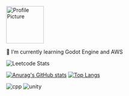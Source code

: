 
<div style="display: flex; align-items: center;">
  <img src="https://github.com/Yumin-Lim/Yumin-Lim/assets/97876054/5665bae4-6bf3-41d3-a0f7-0e4f6e8f9cc8" width="100" height="100" alt="Profile Picture" style="margin-right: 10px;">

</div>

<p>🌱 I’m currently learning Godot Engine and AWS</p>



![Leetcode Stats](https://leetcard.jacoblin.cool/jupiterandpurple)

[![Anurag's GitHub stats](https://github-readme-stats.vercel.app/api?username=Yumin-Lim&count_private=true )](https://github.com/anuraghazra/github-readme-stats)
[![Top Langs](https://github-readme-stats.vercel.app/api/top-langs/?username=Yumin-Lim&layout=compact)](https://github.com/anuraghazra/github-readme-stats)


![cpp](https://img.shields.io/badge/JavaScript-F7DF1E?style=for-the-badge&logo=JavaScript&logoColor=white)
![unity](https://img.shields.io/badge/Unity-100000?style=for-the-badge&logo=unity&logoColor=white)
